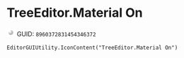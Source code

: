 # TreeEditor.Material On
![](/img/TreeEditor.Material%20On.png)
GUID: `8960372831454346372`
```
EditorGUIUtility.IconContent("TreeEditor.Material On")
```
